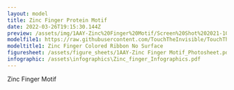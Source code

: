 ```yaml
---
layout: model
title: Zinc Finger Protein Motif
date: 2022-03-26T19:15:30.144Z
preview: /assets/img/1AAY-Zinc%20Finger%20Motif/Screen%20Shot%202021-10-20%20at%2010.46.11%20PM.png
modelfile1: https://raw.githubusercontent.com/TouchTheInvisible/TouchTheInvisible.github.io/master/assets/models/1AAY-Zinc%20Finger%20Motif/1AAY%20ZincFinger%20Colored%20Ribbon%20NoSurface%20DNA%20SolidSurface.dae
modeltitle1: Zinc Finger Colored Ribbon No Surface
figuresheet: /assets/figure_sheets/1AAY-Zinc Finger Motif_Photosheet.pdf
infographic: /assets\infographics\Zinc_finger_Infographics.pdf
---
```

Zinc Finger Motif